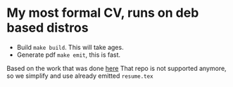 # My most formal CV, runs on deb based distros 

* Build `make build`. This will take ages. 
* Generate pdf `make emit`, this is fast. 

Based on the work that was done [here](https://github.com/prat0318/json_resume)
That repo is not supported anymore, so we simplify and use already emitted `resume.tex`

